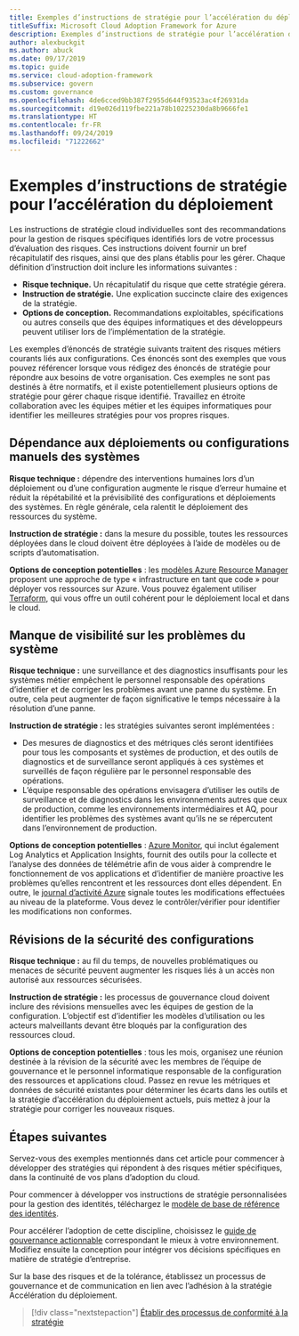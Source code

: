 ```yaml
---
title: Exemples d’instructions de stratégie pour l’accélération du déploiement
titleSuffix: Microsoft Cloud Adoption Framework for Azure
description: Exemples d’instructions de stratégie pour l’accélération du déploiement
author: alexbuckgit
ms.author: abuck
ms.date: 09/17/2019
ms.topic: guide
ms.service: cloud-adoption-framework
ms.subservice: govern
ms.custom: governance
ms.openlocfilehash: 4de6cced9bb387f2955d644f93523ac4f26931da
ms.sourcegitcommit: d19e026d119fbe221a78b10225230da8b9666fe1
ms.translationtype: HT
ms.contentlocale: fr-FR
ms.lasthandoff: 09/24/2019
ms.locfileid: "71222662"
---
```

# <a name="deployment-acceleration-sample-policy-statements"></a>Exemples d’instructions de stratégie pour l’accélération du déploiement

Les instructions de stratégie cloud individuelles sont des recommandations pour la gestion de risques spécifiques identifiés lors de votre processus d’évaluation des risques. Ces instructions doivent fournir un bref récapitulatif des risques, ainsi que des plans établis pour les gérer. Chaque définition d’instruction doit inclure les informations suivantes :

- **Risque technique.** Un récapitulatif du risque que cette stratégie gérera.
- **Instruction de stratégie.** Une explication succincte claire des exigences de la stratégie.
- **Options de conception.** Recommandations exploitables, spécifications ou autres conseils que des équipes informatiques et des développeurs peuvent utiliser lors de l’implémentation de la stratégie.

Les exemples d’énoncés de stratégie suivants traitent des risques métiers courants liés aux configurations. Ces énoncés sont des exemples que vous pouvez référencer lorsque vous rédigez des énoncés de stratégie pour répondre aux besoins de votre organisation. Ces exemples ne sont pas destinés à être normatifs, et il existe potentiellement plusieurs options de stratégie pour gérer chaque risque identifié. Travaillez en étroite collaboration avec les équipes métier et les équipes informatiques pour identifier les meilleures stratégies pour vos propres risques.

## <a name="reliance-on-manual-deployment-or-configuration-of-systems"></a>Dépendance aux déploiements ou configurations manuels des systèmes

**Risque technique :** dépendre des interventions humaines lors d’un déploiement ou d’une configuration augmente le risque d’erreur humaine et réduit la répétabilité et la prévisibilité des configurations et déploiements des systèmes. En règle générale, cela ralentit le déploiement des ressources du système.

**Instruction de stratégie :** dans la mesure du possible, toutes les ressources déployées dans le cloud doivent être déployées à l’aide de modèles ou de scripts d’automatisation.

**Options de conception potentielles** : les [modèles Azure Resource Manager](https://docs.microsoft.com/azure/azure-resource-manager/resource-group-overview#template-deployment) proposent une approche de type « infrastructure en tant que code » pour déployer vos ressources sur Azure. Vous pouvez également utiliser [Terraform](https://docs.microsoft.com/azure/terraform/terraform-overview), qui vous offre un outil cohérent pour le déploiement local et dans le cloud.

## <a name="lack-of-visibility-into-system-issues"></a>Manque de visibilité sur les problèmes du système

**Risque technique :** une surveillance et des diagnostics insuffisants pour les systèmes métier empêchent le personnel responsable des opérations d’identifier et de corriger les problèmes avant une panne du système. En outre, cela peut augmenter de façon significative le temps nécessaire à la résolution d’une panne.

**Instruction de stratégie :** les stratégies suivantes seront implémentées :

- Des mesures de diagnostics et des métriques clés seront identifiées pour tous les composants et systèmes de production, et des outils de diagnostics et de surveillance seront appliqués à ces systèmes et surveillés de façon régulière par le personnel responsable des opérations.
- L’équipe responsable des opérations envisagera d’utiliser les outils de surveillance et de diagnostics dans les environnements autres que ceux de production, comme les environnements intermédiaires et AQ, pour identifier les problèmes des systèmes avant qu’ils ne se répercutent dans l’environnement de production.

**Options de conception potentielles** : [Azure Monitor](https://docs.microsoft.com/azure/azure-monitor), qui inclut également Log Analytics et Application Insights, fournit des outils pour la collecte et l’analyse des données de télémétrie afin de vous aider à comprendre le fonctionnement de vos applications et d’identifier de manière proactive les problèmes qu’elles rencontrent et les ressources dont elles dépendent. En outre, le [journal d’activité Azure](https://docs.microsoft.com/azure/azure-monitor/platform/activity-logs-overview) signale toutes les modifications effectuées au niveau de la plateforme. Vous devez le contrôler/vérifier pour identifier les modifications non conformes.

## <a name="configuration-security-reviews"></a>Révisions de la sécurité des configurations

**Risque technique :** au fil du temps, de nouvelles problématiques ou menaces de sécurité peuvent augmenter les risques liés à un accès non autorisé aux ressources sécurisées.

**Instruction de stratégie :** les processus de gouvernance cloud doivent inclure des révisions mensuelles avec les équipes de gestion de la configuration. L’objectif est d’identifier les modèles d’utilisation ou les acteurs malveillants devant être bloqués par la configuration des ressources cloud.

**Options de conception potentielles** : tous les mois, organisez une réunion destinée à la révision de la sécurité avec les membres de l’équipe de gouvernance et le personnel informatique responsable de la configuration des ressources et applications cloud. Passez en revue les métriques et données de sécurité existantes pour déterminer les écarts dans les outils et la stratégie d’accélération du déploiement actuels, puis mettez à jour la stratégie pour corriger les nouveaux risques.

## <a name="next-steps"></a>Étapes suivantes

Servez-vous des exemples mentionnés dans cet article pour commencer à développer des stratégies qui répondent à des risques métier spécifiques, dans la continuité de vos plans d’adoption du cloud.

Pour commencer à développer vos instructions de stratégie personnalisées pour la gestion des identités, téléchargez le [modèle de base de référence des identités](../identity-baseline/template.md).

Pour accélérer l’adoption de cette discipline, choisissez le [guide de gouvernance actionnable](../guides/index.md) correspondant le mieux à votre environnement. Modifiez ensuite la conception pour intégrer vos décisions spécifiques en matière de stratégie d’entreprise.

Sur la base des risques et de la tolérance, établissez un processus de gouvernance et de communication en lien avec l’adhésion à la stratégie Accélération du déploiement.

> [!div class="nextstepaction"]
> [Établir des processus de conformité à la stratégie](./compliance-processes.md)
